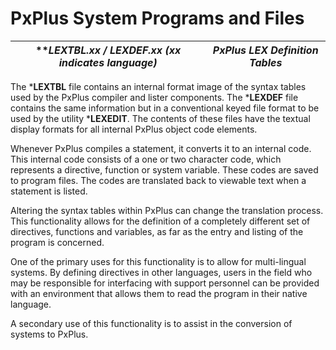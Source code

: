 # PxPlus System Programs and Files  
  
***LEXTBL.xx / *LEXDEF.xx (xx indicates language)** |  **_PxPlus LEX Definition Tables_**  
---|---  
  
The ***LEXTBL** file contains an internal format image of the syntax tables used by the PxPlus compiler and lister components. The ***LEXDEF** file contains the same information but in a conventional keyed file format to be used by the utility ***LEXEDIT**. The contents of these files have the textual display formats for all internal PxPlus object code elements.

Whenever PxPlus compiles a statement, it converts it to an internal code. This internal code consists of a one or two character code, which represents a directive, function or system variable. These codes are saved to program files. The codes are translated back to viewable text when a statement is listed.

Altering the syntax tables within PxPlus can change the translation process. This functionality allows for the definition of a completely different set of directives, functions and variables, as far as the entry and listing of the program is concerned.

One of the primary uses for this functionality is to allow for multi-lingual systems. By defining directives in other languages, users in the field who may be responsible for interfacing with support personnel can be provided with an environment that allows them to read the program in their native language.

A secondary use of this functionality is to assist in the conversion of systems to PxPlus.
